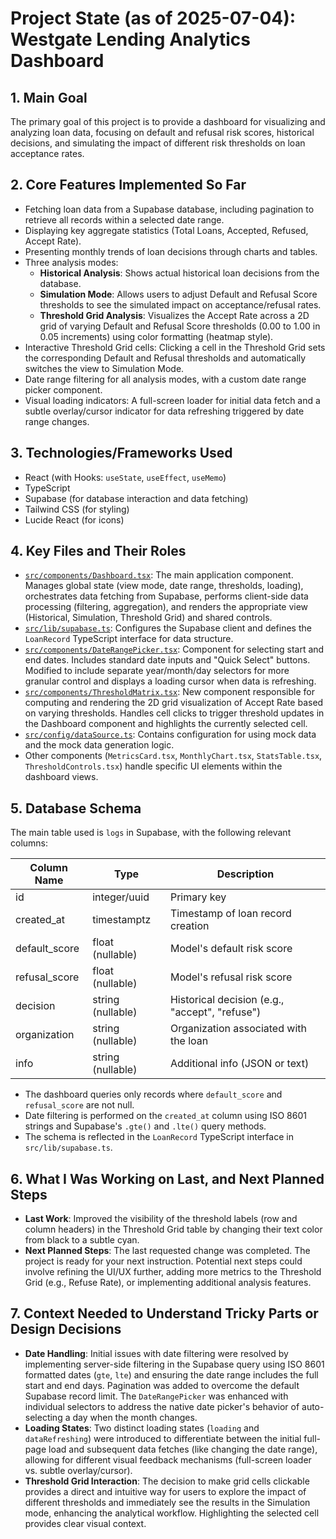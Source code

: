 # Project State (as of 2025-07-04): Westgate Lending Analytics Dashboard

## 1. Main Goal

The primary goal of this project is to provide a dashboard for visualizing and analyzing loan data, focusing on default and refusal risk scores, historical decisions, and simulating the impact of different risk thresholds on loan acceptance rates.

## 2. Core Features Implemented So Far

- Fetching loan data from a Supabase database, including pagination to retrieve all records within a selected date range.
- Displaying key aggregate statistics (Total Loans, Accepted, Refused, Accept Rate).
- Presenting monthly trends of loan decisions through charts and tables.
- Three analysis modes:
  - **Historical Analysis**: Shows actual historical loan decisions from the database.
  - **Simulation Mode**: Allows users to adjust Default and Refusal Score thresholds to see the simulated impact on acceptance/refusal rates.
  - **Threshold Grid Analysis**: Visualizes the Accept Rate across a 2D grid of varying Default and Refusal Score thresholds (0.00 to 1.00 in 0.05 increments) using color formatting (heatmap style).
- Interactive Threshold Grid cells: Clicking a cell in the Threshold Grid sets the corresponding Default and Refusal thresholds and automatically switches the view to Simulation Mode.
- Date range filtering for all analysis modes, with a custom date range picker component.
- Visual loading indicators: A full-screen loader for initial data fetch and a subtle overlay/cursor indicator for data refreshing triggered by date range changes.

## 3. Technologies/Frameworks Used

- React (with Hooks: `useState`, `useEffect`, `useMemo`)
- TypeScript
- Supabase (for database interaction and data fetching)
- Tailwind CSS (for styling)
- Lucide React (for icons)

## 4. Key Files and Their Roles

- [`src/components/Dashboard.tsx`](src/components/Dashboard.tsx): The main application component. Manages global state (view mode, date range, thresholds, loading), orchestrates data fetching from Supabase, performs client-side data processing (filtering, aggregation), and renders the appropriate view (Historical, Simulation, Threshold Grid) and shared controls.
- [`src/lib/supabase.ts`](src/lib/supabase.ts): Configures the Supabase client and defines the `LoanRecord` TypeScript interface for data structure.
- [`src/components/DateRangePicker.tsx`](src/components/DateRangePicker.tsx): Component for selecting start and end dates. Includes standard date inputs and "Quick Select" buttons. Modified to include separate year/month/day selectors for more granular control and displays a loading cursor when data is refreshing.
- [`src/components/ThresholdMatrix.tsx`](src/components/ThresholdMatrix.tsx): New component responsible for computing and rendering the 2D grid visualization of Accept Rate based on varying thresholds. Handles cell clicks to trigger threshold updates in the Dashboard component and highlights the currently selected cell.
- [`src/config/dataSource.ts`](src/config/dataSource.ts): Contains configuration for using mock data and the mock data generation logic.
- Other components (`MetricsCard.tsx`, `MonthlyChart.tsx`, `StatsTable.tsx`, `ThresholdControls.tsx`) handle specific UI elements within the dashboard views.

## 5. Database Schema

The main table used is `logs` in Supabase, with the following relevant columns:

| Column Name      | Type                | Description                                 |
|------------------|---------------------|---------------------------------------------|
| id               | integer/uuid        | Primary key                                 |
| created_at       | timestamptz         | Timestamp of loan record creation           |
| default_score    | float (nullable)    | Model's default risk score                  |
| refusal_score    | float (nullable)    | Model's refusal risk score                  |
| decision         | string (nullable)   | Historical decision (e.g., "accept", "refuse") |
| organization     | string (nullable)   | Organization associated with the loan       |
| info             | string (nullable)   | Additional info (JSON or text)              |

- The dashboard queries only records where `default_score` and `refusal_score` are not null.
- Date filtering is performed on the `created_at` column using ISO 8601 strings and Supabase's `.gte()` and `.lte()` query methods.
- The schema is reflected in the `LoanRecord` TypeScript interface in `src/lib/supabase.ts`.

## 6. What I Was Working on Last, and Next Planned Steps

- **Last Work**: Improved the visibility of the threshold labels (row and column headers) in the Threshold Grid table by changing their text color from black to a subtle cyan.
- **Next Planned Steps**: The last requested change was completed. The project is ready for your next instruction. Potential next steps could involve refining the UI/UX further, adding more metrics to the Threshold Grid (e.g., Refuse Rate), or implementing additional analysis features.

## 7. Context Needed to Understand Tricky Parts or Design Decisions

- **Date Handling**: Initial issues with date filtering were resolved by implementing server-side filtering in the Supabase query using ISO 8601 formatted dates (`gte`, `lte`) and ensuring the date range includes the full start and end days. Pagination was added to overcome the default Supabase record limit. The `DateRangePicker` was enhanced with individual selectors to address the native date picker's behavior of auto-selecting a day when the month changes.
- **Loading States**: Two distinct loading states (`loading` and `dataRefreshing`) were introduced to differentiate between the initial full-page load and subsequent data fetches (like changing the date range), allowing for different visual feedback mechanisms (full-screen loader vs. subtle overlay/cursor).
- **Threshold Grid Interaction**: The decision to make grid cells clickable provides a direct and intuitive way for users to explore the impact of different thresholds and immediately see the results in the Simulation mode, enhancing the analytical workflow. Highlighting the selected cell provides clear visual context.